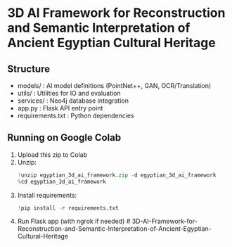 # 3D AI Framework for Reconstruction and Semantic Interpretation of Ancient Egyptian Cultural Heritage

## Structure
- models/ : AI model definitions (PointNet++, GAN, OCR/Translation)
- utils/ : Utilities for IO and evaluation
- services/ : Neo4j database integration
- app.py : Flask API entry point
- requirements.txt : Python dependencies

## Running on Google Colab
1. Upload this zip to Colab
2. Unzip:
   ```python
   !unzip egyptian_3d_ai_framework.zip -d egyptian_3d_ai_framework
   %cd egyptian_3d_ai_framework
   ```
3. Install requirements:
   ```python
   !pip install -r requirements.txt
   ```
4. Run Flask app (with ngrok if needed)
#   3 D - A I - F r a m e w o r k - f o r - R e c o n s t r u c t i o n - a n d - S e m a n t i c - I n t e r p r e t a t i o n - o f - A n c i e n t - E g y p t i a n - C u l t u r a l - H e r i t a g e  
 